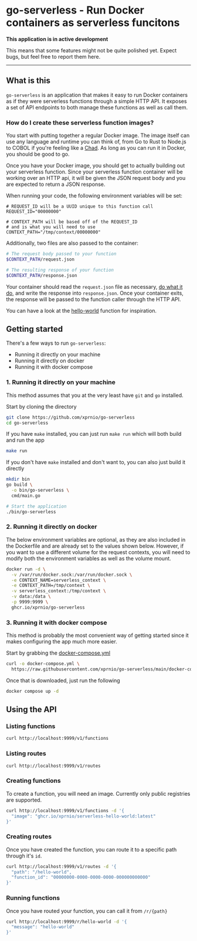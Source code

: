 # go-serverless - Run Docker containers as serverless funcitons

**This application is in active development**

This means that some features might not be quite polished yet.
Expect bugs, but feel free to report them here.

---

## What is this
`go-serverless` is an application that makes it easy to run Docker containers as if they were serverless functions through a simple HTTP API. It exposes a set of API endpoints to both manage these functions as well as call them.

### How do I create these serverless function images?
You start with putting together a regular Docker image. The image itself can use any language and runtime you can think of, from Go to Rust to Node.js to COBOL if you're feeling like a [Chad](https://github.com/ThePrimeagen/CHADstack). As long as you can run it in Docker, you should be good to go.

Once you have your Docker image, you should get to actually building out your serverless function. Since your serverless function container will be working over an HTTP api, it will be given the JSON request body and you are expected to return a JSON response.

When running your code, the following environment variables will be set:
```env
# REQUEST_ID will be a UUID unique to this function call
REQUEST_ID="00000000"

# CONTEXT_PATH will be based off of the REQUEST_ID
# and is what you will need to use
CONTEXT_PATH="/tmp/context/00000000"
```

Additionally, two files are also passed to the container:
```sh
# The request body passed to your function
$CONTEXT_PATH/request.json

# The resulting response of your function
$CONTEXT_PATH/response.json
```

Your container should read the `request.json` file as necessary,
[do what it do](https://youtu.be/watch?v=W8LJWis1JoI), and write the response into `response.json`. Once your container exits, the response will be passed to the function caller through the HTTP API. 

You can have a look at the [hello-world](functions/hello-world) function for inspiration.

## Getting started
There's a few ways to run `go-serverless`:
- Running it directly on your machine
- Running it directly on docker
- Running it with docker compose

### 1. Running it directly on your machine
This method assumes that you at the very least have `git` and `go` installed.

Start by cloning the directory
```sh
git clone https://github.com/xprnio/go-serverless
cd go-serverless
```
  
If you have `make` installed, you can just run `make run` which will both build and run the app
```sh
make run
```
  
If you don't have `make` installed and don't want to, you can also just build it directly
```sh
mkdir bin
go build \
  -o bin/go-serverless \
  cmd/main.go

# Start the application
./bin/go-serverless
```

### 2. Running it directly on docker
The below environment variables are optional, as they are also included in the Dockerfile and are already set to the values shown below. However, if you want to use a different volume for the request contexts, you will need to modify both the environment variables as well as the volume mount.
```sh
docker run -d \
  -v /var/run/docker.sock:/var/run/docker.sock \
  -e CONTEXT_NAME=serverless_context \
  -e CONTEXT_PATH=/tmp/context \
  -v serverless_context:/tmp/context \
  -v data:/data \
  -p 9999:9999 \
  ghcr.io/xprnio/go-serverless
```

### 3. Running it with docker compose
This method is probably the most convenient way of getting started since it makes configuring the app much more easier.

Start by grabbing the [docker-compose.yml](docker-compose.yml)
```sh
curl -o docker-compose.yml \
  https://raw.githubusercontent.com/xprnio/go-serverless/main/docker-compose.yml
```

Once that is downloaded, just run the following
```sh
docker compose up -d
```

## Using the API

### Listing functions
```sh
curl http://localhost:9999/v1/functions
```

### Listing routes
```sh
curl http://localhost:9999/v1/routes
```

### Creating functions
To create a function, you will need an image.
Currently only public registries are supported.

```sh
curl http://localhost:9999/v1/functions -d '{
  "image": "ghcr.io/xprnio/serverless-hello-world:latest"
}'
```

### Creating routes
Once you have created the function, you can route it to a specific path through it's `id`.

```sh
curl http://localhost:9999/v1/routes -d '{
  "path": "/hello-world",
  "function_id": "00000000-0000-0000-0000-000000000000"
}'
```

### Running functions
Once you have routed your function, you can call it from `/r/{path}`

```sh
curl http://localhost:9999/r/hello-world -d '{
  "message": "hello-world"
}'
```
